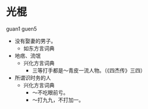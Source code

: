 



# 光棍
guan1 guen5
+ 没有娶妻的男子。
  * 如东方言词典
+ 地痞、流氓
  * 兴化方言词典
    - 三等打手都是～青皮一流人物。（《四杰传》三四）
+ 所谓识时务的人
  * 兴化方言词典
    - ～不吃眼前亏。
    - ～打九九，不打加一。
